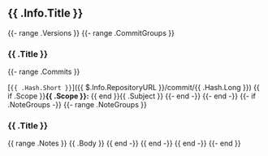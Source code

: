 ## {{ .Info.Title }}
{{- range .Versions }}
{{- range .CommitGroups }}

### {{ .Title }}
{{- range .Commits }}

[`{{ .Hash.Short }}`]({{ $.Info.RepositoryURL }}/commit/{{ .Hash.Long }}) {{ if .Scope }}**{{ .Scope }}:** {{ end }}{{ .Subject }}
{{- end -}}
{{- end -}}
{{- if .NoteGroups -}}
{{- range .NoteGroups }}

### {{ .Title }}
{{ range .Notes }}
{{ .Body }}
{{ end -}}
{{ end -}}
{{ end -}}
{{- end }}
